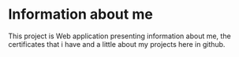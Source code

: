# Information about me
This project is Web application presenting information about me, the certificates that i have and a little about my projects here in github.
